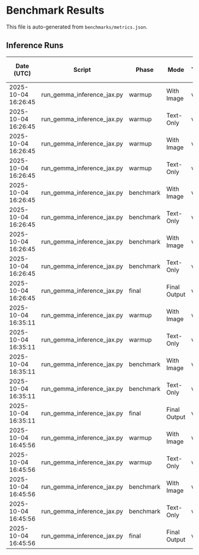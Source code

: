 # Benchmark Results

This file is auto-generated from `benchmarks/metrics.json`.

## Inference Runs

| Date (UTC) | Script | Phase | Mode | TPU | Token Count | Batch Size | Runs | Avg Total s | Avg First Token s | Avg Post-First s | Avg Tokens/s | Avg Decode Tokens/s | Avg Pre-First Tokens/s | Notes |
| --- | --- | --- | --- | --- | --- | --- | --- | --- | --- | --- | --- | --- | --- | --- |
| 2025-10-04 16:26:45 | run_gemma_inference_jax.py | warmup | With Image | v6e | 128 | 1 | 1 | 67.8052 | 56.0170 | 11.7882 | 1.8878 | 10.7735 | 0.0179 | image_used=True |
| 2025-10-04 16:26:45 | run_gemma_inference_jax.py | warmup | Text-Only | v6e | 128 | 1 | 1 | 33.1004 | 21.1222 | 11.9782 | 3.8670 | 10.6026 | 0.0473 | image_used=False |
| 2025-10-04 16:26:45 | run_gemma_inference_jax.py | warmup | With Image | v6e | 256 | 1 | 1 | 70.3795 | 55.9641 | 14.4153 | 3.6374 | 17.6895 | 0.0179 | image_used=True |
| 2025-10-04 16:26:45 | run_gemma_inference_jax.py | warmup | Text-Only | v6e | 256 | 1 | 1 | 34.5281 | 20.8636 | 13.6645 | 7.4142 | 18.6615 | 0.0479 | image_used=False |
| 2025-10-04 16:26:45 | run_gemma_inference_jax.py | benchmark | With Image | v6e | 128 | 1 | 10 | 2.0259 | 0.2513 | 1.7746 | 63.2512 | 71.6600 | 3.9796 | image_used=True |
| 2025-10-04 16:26:45 | run_gemma_inference_jax.py | benchmark | Text-Only | v6e | 128 | 1 | 10 | 2.0210 | 0.1927 | 1.8282 | 63.3400 | 69.4694 | 5.1913 | image_used=False |
| 2025-10-04 16:26:45 | run_gemma_inference_jax.py | benchmark | With Image | v6e | 256 | 1 | 10 | 3.9644 | 0.2676 | 3.6968 | 64.6055 | 69.0163 | 3.7372 | image_used=True |
| 2025-10-04 16:26:45 | run_gemma_inference_jax.py | benchmark | Text-Only | v6e | 256 | 1 | 10 | 3.9137 | 0.1979 | 3.7158 | 65.4166 | 68.6315 | 5.0548 | image_used=False |
| 2025-10-04 16:26:45 | run_gemma_inference_jax.py | final | Final Output | v6e | 128 | 1 | 1 | 71.2260 | 59.3130 | 11.9130 | 1.7971 | 10.6606 | 0.0169 | image_used=True |
| 2025-10-04 16:35:11 | run_gemma_inference_jax.py | warmup | With Image | v6e | 512 | 1 | 1 | 70.2293 | 55.5338 | 14.6955 | 4.9979 | 23.8168 | 0.0180 | image_used=True |
| 2025-10-04 16:35:11 | run_gemma_inference_jax.py | warmup | Text-Only | v6e | 512 | 1 | 1 | 37.1834 | 20.1356 | 17.0478 | 13.7696 | 29.9745 | 0.0497 | image_used=False |
| 2025-10-04 16:35:11 | run_gemma_inference_jax.py | benchmark | With Image | v6e | 512 | 1 | 10 | 5.2053 | 0.2578 | 4.9475 | 67.4416 | 70.7548 | 3.8792 | image_used=True |
| 2025-10-04 16:35:11 | run_gemma_inference_jax.py | benchmark | Text-Only | v6e | 512 | 1 | 10 | 7.2531 | 0.1849 | 7.0682 | 70.5944 | 72.2998 | 5.4109 | image_used=False |
| 2025-10-04 16:35:11 | run_gemma_inference_jax.py | final | Final Output | v6e | 128 | 1 | 1 | 76.9055 | 64.6255 | 12.2800 | 1.6644 | 10.3420 | 0.0155 | image_used=True |
| 2025-10-04 16:45:56 | run_gemma_inference_jax.py | warmup | With Image | v6e | 1024 | 1 | 1 | 70.3651 | 55.3114 | 15.0537 | 4.9883 | 23.2501 | 0.0181 | image_used=True |
| 2025-10-04 16:45:56 | run_gemma_inference_jax.py | warmup | Text-Only | v6e | 1024 | 1 | 1 | 46.9640 | 21.5344 | 25.4296 | 21.8039 | 40.2287 | 0.0464 | image_used=False |
| 2025-10-04 16:45:56 | run_gemma_inference_jax.py | benchmark | With Image | v6e | 1024 | 1 | 10 | 5.2705 | 0.2646 | 5.0059 | 66.6220 | 69.9445 | 3.7813 | image_used=True |
| 2025-10-04 16:45:56 | run_gemma_inference_jax.py | benchmark | Text-Only | v6e | 1024 | 1 | 10 | 14.7445 | 0.1948 | 14.5497 | 69.4644 | 70.3256 | 5.1431 | image_used=False |
| 2025-10-04 16:45:56 | run_gemma_inference_jax.py | final | Final Output | v6e | 128 | 1 | 1 | 77.6212 | 65.1420 | 12.4792 | 1.6490 | 10.1770 | 0.0154 | image_used=True |

